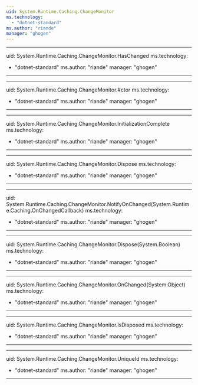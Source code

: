```yaml
---
uid: System.Runtime.Caching.ChangeMonitor
ms.technology: 
  - "dotnet-standard"
ms.author: "riande"
manager: "ghogen"
---
```


---
uid: System.Runtime.Caching.ChangeMonitor.HasChanged
ms.technology: 
  - "dotnet-standard"
ms.author: "riande"
manager: "ghogen"
---

---
uid: System.Runtime.Caching.ChangeMonitor.#ctor
ms.technology: 
  - "dotnet-standard"
ms.author: "riande"
manager: "ghogen"
---

---
uid: System.Runtime.Caching.ChangeMonitor.InitializationComplete
ms.technology: 
  - "dotnet-standard"
ms.author: "riande"
manager: "ghogen"
---

---
uid: System.Runtime.Caching.ChangeMonitor.Dispose
ms.technology: 
  - "dotnet-standard"
ms.author: "riande"
manager: "ghogen"
---

---
uid: System.Runtime.Caching.ChangeMonitor.NotifyOnChanged(System.Runtime.Caching.OnChangedCallback)
ms.technology: 
  - "dotnet-standard"
ms.author: "riande"
manager: "ghogen"
---

---
uid: System.Runtime.Caching.ChangeMonitor.Dispose(System.Boolean)
ms.technology: 
  - "dotnet-standard"
ms.author: "riande"
manager: "ghogen"
---

---
uid: System.Runtime.Caching.ChangeMonitor.OnChanged(System.Object)
ms.technology: 
  - "dotnet-standard"
ms.author: "riande"
manager: "ghogen"
---

---
uid: System.Runtime.Caching.ChangeMonitor.IsDisposed
ms.technology: 
  - "dotnet-standard"
ms.author: "riande"
manager: "ghogen"
---

---
uid: System.Runtime.Caching.ChangeMonitor.UniqueId
ms.technology: 
  - "dotnet-standard"
ms.author: "riande"
manager: "ghogen"
---
